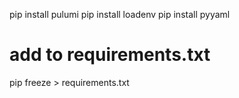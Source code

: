 
pip install pulumi
pip install loadenv
pip install pyyaml



# add to requirements.txt
pip freeze > requirements.txt
